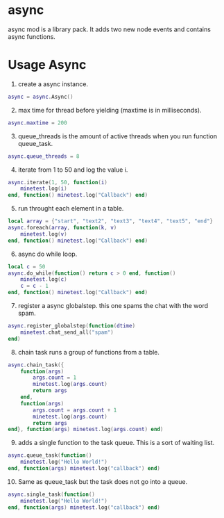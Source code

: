 async
===========

async mod is a library pack.
It adds two new node events and contains async functions.

Usage Async
===========
1. create a async instance.
```lua
async = async.Async()
```
2. max time for thread before yielding (maxtime is in milliseconds).
```lua
async.maxtime = 200
```
3. queue_threads is the amount of active threads when you run function queue_task.
```lua
async.queue_threads = 8
```
4. iterate from 1 to 50 and log the value i.
```lua
async.iterate(1, 50, function(i)
	minetest.log(i)
end, function() minetest.log("Callback") end)
```
5. run throught each element in a table.
```lua
local array = {"start", "text2", "text3", "text4", "text5", "end"}
async.foreach(array, function(k, v)
	minetest.log(v)
end, function() minetest.log("Callback") end)
```
6. async do while loop.
```lua
local c = 50
async.do_while(function() return c > 0 end, function()
	minetest.log(c)
	c = c - 1
end, function() minetest.log("Callback") end)
```
7. register a async globalstep. this one spams the chat with the word spam.
```lua
async.register_globalstep(function(dtime) 
	minetest.chat_send_all("spam")
end)
```
8. chain task runs a group of functions from a table.
```lua
async.chain_task({
	function(args)
		args.count = 1
		minetest.log(args.count)
		return args
	end,
	function(args)
		args.count = args.count + 1
		minetest.log(args.count)
		return args
end}, function(args) minetest.log(args.count) end)
```
9. adds a single function to the task queue. This is a sort of waiting list.
```lua
async.queue_task(function() 
	minetest.log("Hello World!")
end, function(args) minetest.log("callback") end)
```
10. Same as queue_task but the task does not go into a queue.
```lua
async.single_task(function() 
	minetest.log("Hello World!")
end, function(args) minetest.log("callback") end)
```
